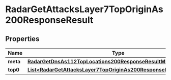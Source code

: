 

# RadarGetAttacksLayer7TopOriginAs200ResponseResult


## Properties

| Name | Type | Description | Notes |
|------------ | ------------- | ------------- | -------------|
|**meta** | [**RadarGetDnsAs112TopLocations200ResponseResultMeta**](RadarGetDnsAs112TopLocations200ResponseResultMeta.md) |  |  |
|**top0** | [**List&lt;RadarGetAttacksLayer7TopOriginAs200ResponseResultTop0Inner&gt;**](RadarGetAttacksLayer7TopOriginAs200ResponseResultTop0Inner.md) |  |  |



